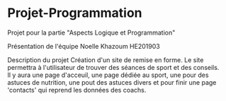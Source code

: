 # Projet-Programmation

Projet pour la partie "Aspects Logique et Programmation"

Présentation de l'équipe
Noelle Khazoum HE201903

Description du projet
Création d'un site de remise en forme. Le site permettra à l'utilisateur de trouver des séances de sport et des conseils.  
Il y aura une page d'acceuil, une page dédiée au sport, une pour des astuces de nutrition, une pout des astuces divers et pour finir une page 'contacts' qui reprend les données des coachs. 
